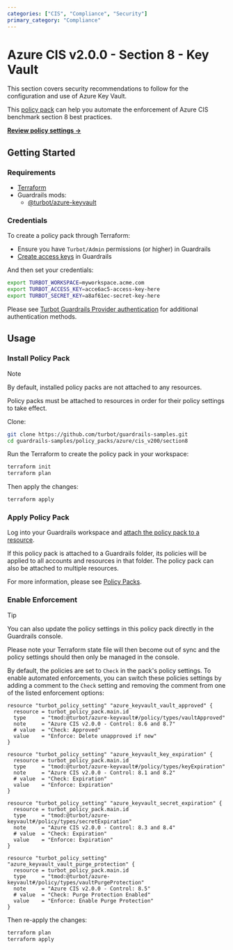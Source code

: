 ```yaml
---
categories: ["CIS", "Compliance", "Security"]
primary_category: "Compliance"
---
```


# Azure CIS v2.0.0 - Section 8 - Key Vault

This section covers security recommendations to follow for the configuration and use of Azure Key Vault.

This [policy pack](https://turbot.com/guardrails/docs/concepts/resources/smart-folders) can help you automate the enforcement of Azure CIS benchmark section 8 best practices.

**[Review policy settings →](https://hub-guardrails-turbot-com-git-development-turbot.vercel.app/policy-packs/azure/cis_v200/section8/settings)**

## Getting Started

### Requirements

- [Terraform](https://developer.hashicorp.com/terraform/tutorials/aws-get-started/install-cli)
- Guardrails mods:
  - [@turbot/azure-keyvault](https://hub-guardrails-turbot-com-git-development-turbot.vercel.app/azure/mods/azure-keyvault)

### Credentials

To create a policy pack through Terraform:

- Ensure you have `Turbot/Admin` permissions (or higher) in Guardrails
- [Create access keys](https://turbot.com/guardrails/docs/guides/iam/access-keys#generate-a-new-guardrails-api-access-key) in Guardrails

And then set your credentials:

```sh
export TURBOT_WORKSPACE=myworkspace.acme.com
export TURBOT_ACCESS_KEY=acce6ac5-access-key-here
export TURBOT_SECRET_KEY=a8af61ec-secret-key-here
```

Please see [Turbot Guardrails Provider authentication](https://registry.terraform.io/providers/turbot/turbot/latest/docs#authentication) for additional authentication methods.

## Usage

### Install Policy Pack

> [!NOTE]
> By default, installed policy packs are not attached to any resources.
>
> Policy packs must be attached to resources in order for their policy settings to take effect.

Clone:

```sh
git clone https://github.com/turbot/guardrails-samples.git
cd guardrails-samples/policy_packs/azure/cis_v200/section8
```

Run the Terraform to create the policy pack in your workspace:

```sh
terraform init
terraform plan
```

Then apply the changes:

```sh
terraform apply
```

### Apply Policy Pack

Log into your Guardrails workspace and [attach the policy pack to a resource](https://turbot.com/guardrails/docs/guides/working-with-folders/smart#attach-a-smart-folder-to-a-resource).

If this policy pack is attached to a Guardrails folder, its policies will be applied to all accounts and resources in that folder. The policy pack can also be attached to multiple resources.

For more information, please see [Policy Packs](https://turbot.com/guardrails/docs/concepts/resources/smart-folders).

### Enable Enforcement

> [!TIP]
> You can also update the policy settings in this policy pack directly in the Guardrails console.
>
> Please note your Terraform state file will then become out of sync and the policy settings should then only be managed in the console.

By default, the policies are set to `Check` in the pack's policy settings. To enable automated enforcements, you can switch these policies settings by adding a comment to the `Check` setting and removing the comment from one of the listed enforcement options:

```hcl
resource "turbot_policy_setting" "azure_keyvault_vault_approved" {
  resource = turbot_policy_pack.main.id
  type     = "tmod:@turbot/azure-keyvault#/policy/types/vaultApproved"
  note     = "Azure CIS v2.0.0 - Control: 8.6 and 8.7"
  # value  = "Check: Approved"
  value    = "Enforce: Delete unapproved if new"
}

resource "turbot_policy_setting" "azure_keyvault_key_expiration" {
  resource = turbot_policy_pack.main.id
  type     = "tmod:@turbot/azure-keyvault#/policy/types/keyExpiration"
  note     = "Azure CIS v2.0.0 - Control: 8.1 and 8.2"
  # value  = "Check: Expiration"
  value    = "Enforce: Expiration"
}

resource "turbot_policy_setting" "azure_keyvault_secret_expiration" {
  resource = turbot_policy_pack.main.id
  type     = "tmod:@turbot/azure-keyvault#/policy/types/secretExpiration"
  note     = "Azure CIS v2.0.0 - Control: 8.3 and 8.4"
  # value  = "Check: Expiration"
  value    = "Enforce: Expiration"
}

resource "turbot_policy_setting" "azure_keyvault_vault_purge_protection" {
  resource = turbot_policy_pack.main.id
  type     = "tmod:@turbot/azure-keyvault#/policy/types/vaultPurgeProtection"
  note     = "Azure CIS v2.0.0 - Control: 8.5"
  # value  = "Check: Purge Protection Enabled"
  value    = "Enforce: Enable Purge Protection"
}
```

Then re-apply the changes:

```sh
terraform plan
terraform apply
```
